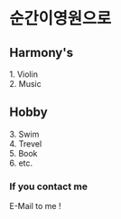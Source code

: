 

# 순간이영원으로

## Harmony's 

<div id="index">1. Violin</div>
<div id="index">2. Music</div> 

## Hobby 

<div id="index">3. Swim</div>
<div id="index">4. Trevel</div>
<div id="index">5. Book</div>
<div id="index">6. etc.</div>  
  
    
      
        
        
### If you contact me
<div id="index"> E-Mail to me !</div> 

